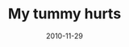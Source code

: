 ---
layout: base.njk
title : 'My tummy hurts' 
view_title : 'My tummy hurts' 
year : '2010' 
date : '2010-11-29' 
img_file : '/drawing/mytummyhurts.png' 
html_file : 'mytummyhurts' 
next_html : 'areyoustilllistening.html' 
year_order : '144' 
permalink : "title/{{html_file}}.html"
---